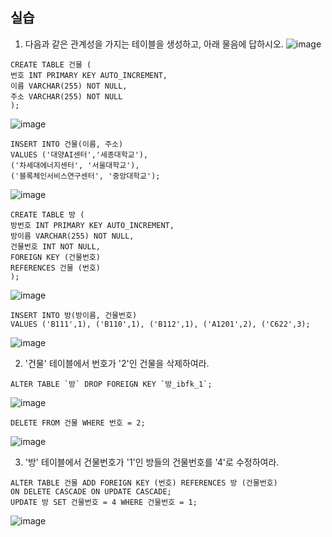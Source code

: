 ## 실습

1. 다음과 같은 관계성을 가지는 테이블을 생성하고, 아래 물음에 답하시오.
![image](https://user-images.githubusercontent.com/46713032/81185978-3e17f500-8fed-11ea-8d89-df64443e2b77.png)

```
CREATE TABLE 건물 (
번호 INT PRIMARY KEY AUTO_INCREMENT,
이름 VARCHAR(255) NOT NULL,
주소 VARCHAR(255) NOT NULL
);
```

![image](https://user-images.githubusercontent.com/46713032/81186044-51c35b80-8fed-11ea-8f34-e26b726b1b47.png)

```
INSERT INTO 건물(이름, 주소)
VALUES ('대양AI센터','세종대학교'),
('차세대에너지센터', '서울대학교'),
('블록체인서비스연구센터', '중앙대학교');
```

![image](https://user-images.githubusercontent.com/46713032/81186090-6142a480-8fed-11ea-804a-9787c11dafcb.png)

```
CREATE TABLE 방 (
방번호 INT PRIMARY KEY AUTO_INCREMENT,
방이름 VARCHAR(255) NOT NULL,
건물번호 INT NOT NULL,
FOREIGN KEY (건물번호)
REFERENCES 건물 (번호)
);
```

![image](https://user-images.githubusercontent.com/46713032/81186163-74557480-8fed-11ea-8b59-9a253e8fbf73.png)

```
INSERT INTO 방(방이름, 건물번호)
VALUES ('B111',1), ('B110',1), ('B112',1), ('A1201',2), ('C622',3);
```

![image](https://user-images.githubusercontent.com/46713032/81186193-7ddedc80-8fed-11ea-954b-573d55a8d85a.png)


2. '건물' 테이블에서 번호가 '2'인 건물을 삭제하여라.

```ALTER TABLE `방` DROP FOREIGN KEY `방_ibfk_1`;```

![image](https://user-images.githubusercontent.com/46713032/81186357-a2d34f80-8fed-11ea-8d96-a84201f1bdc2.png)

```DELETE FROM 건물 WHERE 번호 = 2;```

![image](https://user-images.githubusercontent.com/46713032/81186375-ab2b8a80-8fed-11ea-83c0-81c3f0b0b656.png)


3. '방' 테이블에서 건물번호가 '1'인 방들의 건물번호를 '4'로 수정하여라.

```
ALTER TABLE 건물 ADD FOREIGN KEY (번호) REFERENCES 방 (건물번호)
ON DELETE CASCADE ON UPDATE CASCADE;
UPDATE 방 SET 건물번호 = 4 WHERE 건물번호 = 1;
```

![image](https://user-images.githubusercontent.com/46713032/81186452-c3030e80-8fed-11ea-98d4-8883e9bfbaf9.png)
